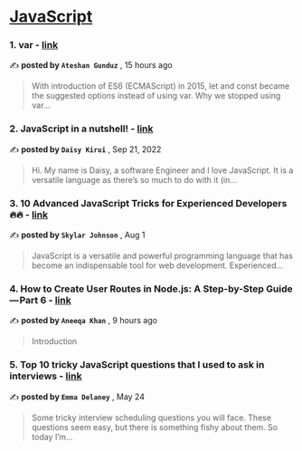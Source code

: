 
<h1><a href=https://medium.com/tag/javascript-development/recommended target="_blank" rel="noopener noreferrer">JavaScript</a></h1>
<h3>1. var - <a href=https://medium.com/@atshn.gunduz/var-6d0cce943534?source=tag_recommended_feed---------0-84----------javascript_development----------78c4ff6f_e18f_4a17_88b2_09e0dc21fb47------- target="_blank" rel="noopener noreferrer">link</a></h3>

✍️ **posted by `Ateshan Gunduz`** <date> , 15 hours ago</date>

<blockquote>With introduction of ES6 (ECMAScript) in 2015, let and const became the suggested options instead of using var. Why we stopped using var…</blockquote>

<h3>2. JavaScript in a nutshell! - <a href=https://medium.com/@daisykirui/javascript-in-a-nutshell-669dab5b6e78?source=tag_recommended_feed---------1-107----------javascript_development----------78c4ff6f_e18f_4a17_88b2_09e0dc21fb47------- target="_blank" rel="noopener noreferrer">link</a></h3>

✍️ **posted by `Daisy Kirui`** <date> , Sep 21, 2022</date>

<blockquote>Hi. My name is Daisy, a software Engineer and I love JavaScript. It is a versatile language as there’s so much to do with it (in…</blockquote>

<h3>3. 10 Advanced JavaScript Tricks for Experienced Developers 🔥🔥 - <a href=https://medium.com/@codegirljs/10-advanced-javascript-tricks-for-experienced-developers-7e42b5b37d83?source=tag_recommended_feed---------2-85----------javascript_development----------78c4ff6f_e18f_4a17_88b2_09e0dc21fb47------- target="_blank" rel="noopener noreferrer">link</a></h3>

✍️ **posted by `Skylar Johnson`** <date> , Aug 1</date>

<blockquote>JavaScript is a versatile and powerful programming language that has become an indispensable tool for web development. Experienced…</blockquote>

<h3>4. How to Create User Routes in Node.js: A Step-by-Step Guide — Part 6 - <a href=https://medium.com/@aneeqa-k25/how-to-create-user-routes-in-node-js-a-step-by-step-guide-part-6-8624456708c8?source=tag_recommended_feed---------3-84----------javascript_development----------78c4ff6f_e18f_4a17_88b2_09e0dc21fb47------- target="_blank" rel="noopener noreferrer">link</a></h3>

✍️ **posted by `Aneeqa Khan`** <date> , 9 hours ago</date>

<blockquote>Introduction</blockquote>

<h3>5. Top 10 tricky JavaScript questions that I used to ask in interviews - <a href=https://medium.com/@emma-delaney/top-10-tricky-javascript-questions-that-i-used-to-ask-in-interviews-2cb3912271a9?source=tag_recommended_feed---------4-85----------javascript_development----------78c4ff6f_e18f_4a17_88b2_09e0dc21fb47------- target="_blank" rel="noopener noreferrer">link</a></h3>

✍️ **posted by `Emma Delaney`** <date> , May 24</date>

<blockquote>Some tricky interview scheduling questions you will face. These questions seem easy, but there is something fishy about them. So today I’m…</blockquote>

